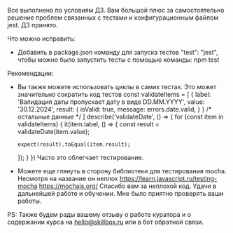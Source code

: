 Все выполнено по условиям ДЗ. Вам большой плюс за самостоятельно решение проблем связанных с тестами и конфигурационным файлом jest. ДЗ принято.

Что можно исправить:
- Добавить в package.json команду для запуска тестов "test": "jest", чтобы можно было запустить тесты с помощью команды:
npm test


Рекомендации:
- Вы также можете использовать циклы в самих тестах. Это может значительно сократить код тестов
const validateItems = [
  {
    label: 'Валидация даты пропускает дату в виде DD.MM.YYYY',
    value: '30.12.2024',
    result: {
      isValid: true,
      message: errors.date.valid,
    }
  }
  /* остальные данные */
]
describe('validateDate', () => {
  for (const item in validateItems) {
    it(item.label, () => {
      const result = validateDate(item.value);

      expect(result).toEqual(item.result);
    });
  }
})
Часто это облегчает тестирование.

- Можете еще глянуть в сторону библиотеки для тестирования mocha. Несмотря на название он неплох
https://learn.javascript.ru/testing-mocha
https://mochajs.org/
Спасибо вам за неплохой код. Удачи в дальнейшей работе и обучении. Мне было приятно проверять ваши работы.

PS: Также будем рады вашему отзыву о работе куратора и о содержании курса на hello@skillbox.ru или в бот обратной связи.
